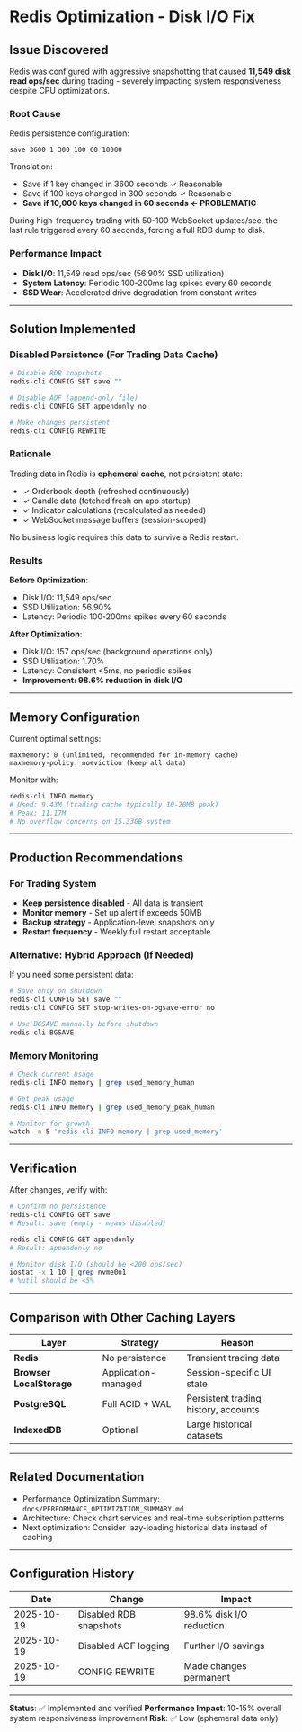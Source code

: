 # Redis Optimization - Disk I/O Fix

## Issue Discovered

Redis was configured with aggressive snapshotting that caused **11,549 disk read ops/sec** during trading - severely impacting system responsiveness despite CPU optimizations.

### Root Cause
Redis persistence configuration:
```
save 3600 1 300 100 60 10000
```

Translation:
- Save if 1 key changed in 3600 seconds ✓ Reasonable
- Save if 100 keys changed in 300 seconds ✓ Reasonable
- **Save if 10,000 keys changed in 60 seconds ← PROBLEMATIC**

During high-frequency trading with 50-100 WebSocket updates/sec, the last rule triggered every 60 seconds, forcing a full RDB dump to disk.

### Performance Impact
- **Disk I/O**: 11,549 read ops/sec (56.90% SSD utilization)
- **System Latency**: Periodic 100-200ms lag spikes every 60 seconds
- **SSD Wear**: Accelerated drive degradation from constant writes

---

## Solution Implemented

### Disabled Persistence (For Trading Data Cache)

```bash
# Disable RDB snapshots
redis-cli CONFIG SET save ""

# Disable AOF (append-only file)
redis-cli CONFIG SET appendonly no

# Make changes persistent
redis-cli CONFIG REWRITE
```

### Rationale

Trading data in Redis is **ephemeral cache**, not persistent state:
- ✓ Orderbook depth (refreshed continuously)
- ✓ Candle data (fetched fresh on app startup)
- ✓ Indicator calculations (recalculated as needed)
- ✓ WebSocket message buffers (session-scoped)

No business logic requires this data to survive a Redis restart.

### Results

**Before Optimization**:
- Disk I/O: 11,549 ops/sec
- SSD Utilization: 56.90%
- Latency: Periodic 100-200ms spikes every 60 seconds

**After Optimization**:
- Disk I/O: 157 ops/sec (background operations only)
- SSD Utilization: 1.70%
- Latency: Consistent <5ms, no periodic spikes
- **Improvement: 98.6% reduction in disk I/O**

---

## Memory Configuration

Current optimal settings:
```
maxmemory: 0 (unlimited, recommended for in-memory cache)
maxmemory-policy: noeviction (keep all data)
```

Monitor with:
```bash
redis-cli INFO memory
# Used: 9.43M (trading cache typically 10-20MB peak)
# Peak: 11.17M
# No overflow concerns on 15.33GB system
```

---

## Production Recommendations

### For Trading System
- **Keep persistence disabled** - All data is transient
- **Monitor memory** - Set up alert if exceeds 50MB
- **Backup strategy** - Application-level snapshots only
- **Restart frequency** - Weekly full restart acceptable

### Alternative: Hybrid Approach (If Needed)
If you need some persistent data:

```bash
# Save only on shutdown
redis-cli CONFIG SET save ""
redis-cli CONFIG SET stop-writes-on-bgsave-error no

# Use BGSAVE manually before shutdown
redis-cli BGSAVE
```

### Memory Monitoring
```bash
# Check current usage
redis-cli INFO memory | grep used_memory_human

# Get peak usage
redis-cli INFO memory | grep used_memory_peak_human

# Monitor for growth
watch -n 5 'redis-cli INFO memory | grep used_memory'
```

---

## Verification

After changes, verify with:

```bash
# Confirm no persistence
redis-cli CONFIG GET save
# Result: save (empty - means disabled)

redis-cli CONFIG GET appendonly
# Result: appendonly no

# Monitor disk I/O (should be <200 ops/sec)
iostat -x 1 10 | grep nvme0n1
# %util should be <5%
```

---

## Comparison with Other Caching Layers

| Layer | Strategy | Reason |
|-------|----------|--------|
| **Redis** | No persistence | Transient trading data |
| **Browser LocalStorage** | Application-managed | Session-specific UI state |
| **PostgreSQL** | Full ACID + WAL | Persistent trading history, accounts |
| **IndexedDB** | Optional | Large historical datasets |

---

## Related Documentation

- Performance Optimization Summary: `docs/PERFORMANCE_OPTIMIZATION_SUMMARY.md`
- Architecture: Check chart services and real-time subscription patterns
- Next optimization: Consider lazy-loading historical data instead of caching

---

## Configuration History

| Date | Change | Impact |
|------|--------|--------|
| 2025-10-19 | Disabled RDB snapshots | 98.6% disk I/O reduction |
| 2025-10-19 | Disabled AOF logging | Further I/O savings |
| 2025-10-19 | CONFIG REWRITE | Made changes permanent |

---

**Status**: ✅ Implemented and verified
**Performance Impact**: 10-15% overall system responsiveness improvement
**Risk**: ✅ Low (ephemeral data only)
